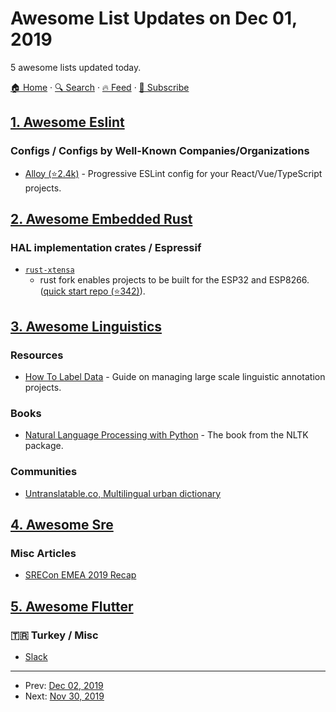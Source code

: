 # Awesome List Updates on Dec 01, 2019

5 awesome lists updated today.

[🏠 Home](/README.md) · [🔍 Search](https://test.trackawesomelist.com/search/) · [🔥 Feed](https://test.trackawesomelist.com/feed.xml) · [📮 Subscribe](https://trackawesomelist.us17.list-manage.com/subscribe?u=d2f0117aa829c83a63ec63c2f&id=36a103854c)



## [1. Awesome Eslint](/content/dustinspecker/awesome-eslint/README.md)

### Configs / Configs by Well-Known Companies/Organizations

*   [Alloy (⭐2.4k)](https://github.com/AlloyTeam/eslint-config-alloy) - Progressive ESLint config for your React/Vue/TypeScript projects.

## [2. Awesome Embedded Rust](/content/rust-embedded/awesome-embedded-rust/README.md)

### HAL implementation crates / Espressif

*   [`rust-xtensa`](https://github.com/MabezDev/rust-xtensa)
    *   rust fork enables projects to be built for the ESP32 and ESP8266. ([quick start repo (⭐342)](https://github.com/MabezDev/xtensa-rust-quickstart)).

## [3. Awesome Linguistics](/content/theimpossibleastronaut/awesome-linguistics/README.md)

### Resources

*   [How To Label Data](https://www.lighttag.io/how-to-label-data/) - Guide on managing large scale linguistic annotation projects.

### Books

*   [Natural Language Processing with Python](http://www.nltk.org/book/) - The book from the NLTK package.

### Communities

*   [Untranslatable.co, Multilingual urban dictionary](https://untranslatable.co/)

## [4. Awesome Sre](/content/dastergon/awesome-sre/README.md)

### Misc Articles

*   [SRECon EMEA 2019 Recap](https://speakerdeck.com/dastergon/srecon-emea-2019-recap-sre-muc-meetup)

## [5. Awesome Flutter](/content/Solido/awesome-flutter/README.md)

### 🇹🇷 Turkey / Misc

*   [Slack](https://bit.ly/flutterTR)

---

- Prev: [Dec 02, 2019](/content/2019/12/02/README.md)
- Next: [Nov 30, 2019](/content/2019/11/30/README.md)